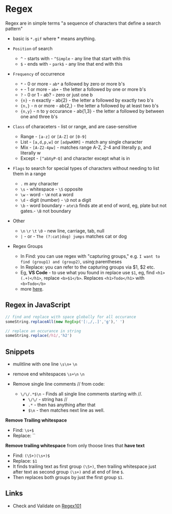 # Regex

Regex are in simple terms "a sequence of characters that define a search pattern"

- basic is `*.gif` where * means anything.

- `Position` of search
  - `^` - starts with - `^Simple` - any line that start with this
  - `$` - ends with - `park$` - any line that end with this

- `Frequency` of occurrence
  - `*` - 0 or more - `ab*` a followed by zero or more b's
  - `+` - 1 or more - `ab+` - the letter a followed by one or more b's
  - `?` - 0 or 1 - ab? - zero or just one b
  - `{n}` - n exactly - ab{2} - the letter a followed by exactly two b's
  - `{n,}` - n or more - ab{2,} - the letter a followed by at least two b's
  - `{n,y}` - n to y occurance - ab{1,3} - the letter a followed by between one and three b's

- `Class` of characeters - list or range, and are case-sensitive
  - Range - `[a-z]` or `[A-Z]` or `[0-9]`
  - List - `[a,d,p,w]` or `[adpwKRM]` - match any single character
  - Mix - `[A-Z2-4pw]` - matches range A-Z, 2-4 and literally p, and literally w
  - Except - `[^abXyP-Q]` and character except what is in

- `Flags` to search for special types of characters without needing to list them in a range
  - `.` m any character
  - `\s` - whitespace - `\S` opposite
  - `\w` - word - `\W` not a word
  - `\d` - digit (number) - `\D` not a digit
  - `\b` - word boundary - `ate\b` finds ate at end of word, eg, plate but not gates.- `\B` not boundary

- Other
  - `\n` `\r` `\t` `\0` - new line, carriage, tab, null
  - `|` - or - `The (?:cat|dog) jumps` matches cat or dog

- Regex Groups
  - In Find: you can use regex with "capturing groups," e.g. `I want to find (group1) and (group2)`, using parentheses
  - In Replace: you can refer to the capturing groups via $1, $2 etc.
  - Eg, **VS Code** - to use what you found in replace use `$1`, eg, find `<h1>(.+)</h1>`, replace `<b>$1</b>`. Replaces `<h1>Todo</h1>` with `<b>Todo</b>`
  - more [here](https://stackoverflow.com/a/61291370/1055028).

## Regex in JavaScript

```javascript
// find and replace with space globally for all occurance
someString.replaceAll(new RegExp('[:,/,.]','g'),' ')

// replace an occurance in string
someString.replace(/h1/,'h2')
```

## Snippets

- mulitline with one line `\s\n+` `\n`
- remove end whitespaces `\s+\n` `\n`

- Remove single line comments // from code:

  - `\/\/.*$\n` - Finds all single line comments starting with //.
    - `\/\/` - string has //
    - `.*` - then has anything after that
    - `$\n` - then matches next line as well.

**Remove Trailing whitespace**

- Find: `\s+$`
- Replace: ``

**Remove trailing whitespace** from only thoose lines that **have text**

- Find: `(\S+)(\s+)$`
- Replace: `$1`
- It finds trailing text as first group `(\S+)`, then trailing whitespace just after text as second group `(\s+)` and at end of line `$`.
- Then replaces both groups by just the first group `$1`.

## Links

- Check and Validate on [Regex101](https://regex101.com/)

